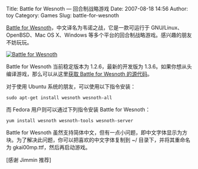 Title: Battle for Wesnoth — 回合制战略游戏
Date: 2007-08-18 14:56
Author: toy
Category: Games
Slug: battle-for-wesnoth

[Battle for
Wesnoth](http://www.wesnoth.org/)，中文译名为韦诺之战，它是一款可运行于
GNU/Linux、OpenBSD、Mac OS X、Windows
等多个平台的回合制战略游戏。感兴趣的朋友不妨玩玩。

[![Battle for
Wesnoth](http://i.linuxtoy.org/i/2007/08/wesnoth_s.jpg)](http://i.linuxtoy.org/i/2007/08/wesnoth.jpg)

Battle for Wesnoth 当前稳定版本为 1.2.6，最新的开发版为
1.3.6。如果你想从头编译游戏，那么可以从这里[获取 Battle for Wesnoth
的源代码](http://www.wesnoth.org/wiki/Download)。

对于使用 Ubuntu 系统的朋友，可以使用以下指令安装：

`sudo apt-get install wesnoth wesnoth-all`

而 Fedora 用户则可以通过下列指令安装 Battle for Wesnoth：

`yum install wesnoth wesnoth-tools wesnoth-server`

Battle for Wesnoth
虽然支持简体中文，但有一点小问题，即中文字体显示为方块。为了解决此问题，你可以把喜欢的中文字体复制到
~/ 目录下，并将其重命名为 gkai00mp.ttf，然后再启动游戏。

[感谢 Jimmin 推荐]
